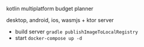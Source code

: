kotlin multiplatform budget planner 

desktop, android, ios, wasmjs + ktor server


* build server
`gradle publishImageToLocalRegistry`
* start 
`docker-compose up -d`
